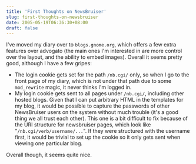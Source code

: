 ```yaml
---
title: 'First Thoughts on NewsBruiser'
slug: first-thoughts-on-newsbruiser
date: 2005-05-19T06:36:30+08:00
draft: false
---
```


I\'ve moved my diary over to `blogs.gnome.org`, which offers a few extra
features over advogato (the main ones I\'m interested in are more
control over the layout, and the ability to embed images). Overall it
seems pretty good, although I have a few gripes:

-   The login cookie gets set for the path `/nb.cgi/` only, so when I go
    to the front page of my diary, which is not under that path due to
    some `mod_rewrite` magic, it never thinks I\'m logged in.
-   My login cookie gets sent to all pages under `/nb.cgi/`, including
    other hosted blogs. Given that I can put arbitrary HTML in the
    templates for my blog, it would be possible to capture the passwords
    of other NewsBruiser users on the system without much trouble (it\'s
    a good thing we all trust each other). This one is a bit difficult
    to fix because of the URI structure for newsbruiser pages, which
    look like \"`/nb.cgi/verb/username/...`\". If they were structured
    with the username first, it would be trivial to set up the cookie so
    it only gets sent when viewing one particular blog.

Overall though, it seems quite nice.
